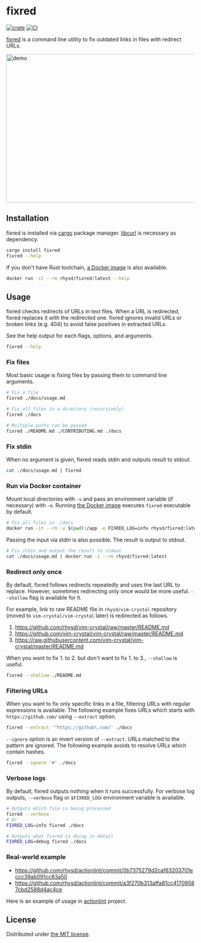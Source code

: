 fixred
======
[![crate][crates-io-badge]][crates-io]
[![CI][ci-badge]][ci]

[fixred][repo] is a command line utility to fix outdated links in files with redirect URLs.

<img src="https://github.com/rhysd/ss/raw/master/fixred/main.gif" alt="demo" width="590" height="396" />

## Installation

fixred is installed via [cargo][] package manager. [libcurl][] is necessary as dependency.

```sh
cargo install fixred
fixred --help
```

If you don't have Rust toolchain, [a Docker image][docker] is also available.

```sh
docker run -it --rm rhysd/fixred:latest --help
```

## Usage

fixred checks redirects of URLs in text files. When a URL is redirected, fixred replaces it with the redirected one.
fixred ignores invalid URLs or broken links (e.g. 404) to avoid false positives in extracted URLs.

See the help output for each flags, options, and arguments.

```sh
fixred --help
```

### Fix files

Most basic usage is fixing files by passing them to command line arguments.

```sh
# Fix a file
fixred ./docs/usage.md

# Fix all files in a directory (recursively)
fixred ./docs

# Multiple paths can be passed
fixred ./README.md ./CONTRIBUTING.md ./docs
```

### Fix stdin

When no argument is given, fixred reads stdin and outputs result to stdout.

```sh
cat ./docs/usage.md | fixred
```

### Run via Docker container

Mount local directories with `-v` and pass an environment variable (if necessary) with `-e`. Running
[the Docker image][docker] executes `fixred` executable by default.

```sh
# Fix all files in ./docs
docker run -it --rm -v $(pwd):/app -e FIXRED_LOG=info rhysd/fixred:latest /app/docs
```

Passing the input via stdin is also possible. The result is output to stdout.

```sh
# Fix stdin and output the result to stdout
cat ./docs/usage.md | docker run -i --rm rhysd/fixred:latest
```

### Redirect only once

By default, fixred follows redirects repeatedly and uses the last URL to replace. However, sometimes redirecting only
once would be more useful. `--shallow` flag is available for it.

For example, link to raw README file in `rhysd/vim-crystal` repository (moved to `vim-crystal/vim-crystal` later) is
redirected as follows.

1. https://github.com/rhysd/vim-crystal/raw/master/README.md
2. https://github.com/vim-crystal/vim-crystal/raw/master/README.md
3. https://raw.githubusercontent.com/vim-crystal/vim-crystal/master/README.md

When you want to fix 1. to 2. but don't want to fix 1. to 3., `--shallow` is useful.

```sh
fixred --shallow ./README.md
```

### Filtering URLs

When you want to fix only specific links in a file, filtering URLs with regular expressions is available. The following
example fixes URLs which starts with `https://github.com/` using `--extract` option.

```sh
fixred --extract '^https://github\.com/' ./docs
```

`--ignore` option is an invert version of `--extract`. URLs matched to the pattern are ignored. The following example
avoids to resolve URLs which contain hashes.

```sh
fixred --ignore '#' ./docs
```

### Verbose logs

By default, fixred outputs nothing when it runs successfully. For verbose log outputs, `--verbose` flag or `$FIXRED_LOG`i
environment variable is available.

```sh
# Outputs which file is being processed
fixred --verbose
# Or
FIXRED_LOG=info fixred ./docs

# Outputs what fixred is doing in detail
FIXRED_LOG=debug fixred ./docs
```

### Real-world example

- https://github.com/rhysd/actionlint/commit/0b7375279d2caf63203701eccc39ab091cc83a50
- https://github.com/rhysd/actionlint/commit/a3f270b313affa81cc41709587cbd2588d4ac4ce

Here is an example of usage in [actionlint][] project.

## License

Distributed under [the MIT license](./LICENSE.txt).

[repo]: https://github.com/rhysd/fixred
[cargo]: https://doc.rust-lang.org/cargo/
[libcurl]: https://curl.se/libcurl/
[ci]: https://github.com/rhysd/fixred/actions/workflows/ci.yaml
[ci-badge]: https://github.com/rhysd/fixred/actions/workflows/ci.yaml/badge.svg
[crates-io]: https://crates.io/crates/fixred
[crates-io-badge]: https://img.shields.io/crates/v/fixred.svg
[actionlint]: https://github.com/rhysd/actionlint
[docker]: https://hub.docker.com/r/rhysd/fixred
